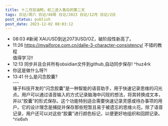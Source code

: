 ```yaml
---
title: 十二月加油鸭，权二进入售后的第二天
tags: 日记/周六 日记/48周 日记/2023 日记/12月 日记/2日
post_status: publish
post_date: 2023-12-02 08:03:12 
---
```


- 08:03 #新闻 XAUUSD到达2073USD/OZ，破阶段性新高了。
- 11:26 https://myaiforce.com.cn/dalle-3-character-consistency/ 不错的教程<br>值得学习!!
- 12:13 同步并且合并所有obsidian文件到github,自动同步保存! ^huz4rk
- 你这是做什么呀?!
- 13:41 什么是闪念胶囊?<br>---<br>锤子科技开发的“闪念胶囊”是一种智能的语音助手，用于快速记录思维的闪光点。用户可以通过语音输入的方式记录脑海中闪现的想法，将其转换成文本，并以“胶囊”的形式保存。这个功能特别适合需要快速记录灵感或待办事项的用户。它的设计理念是捕捉并保存那些短暂且易于被遗忘的思维火花。除了语音记录，用户还可以对这些“胶囊”进行颜色标记，以便更好地组织和回顾记录。 ^rix6xh